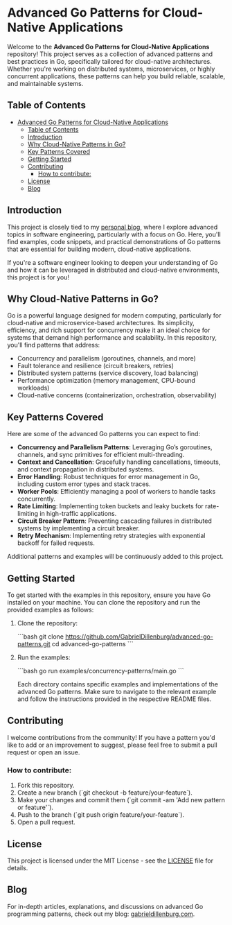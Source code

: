 
# Advanced Go Patterns for Cloud-Native Applications

Welcome to the **Advanced Go Patterns for Cloud-Native Applications** repository! This project serves as a collection of advanced patterns and best practices in Go, specifically tailored for cloud-native architectures. Whether you're working on distributed systems, microservices, or highly concurrent applications, these patterns can help you build reliable, scalable, and maintainable systems.

## Table of Contents

- [Advanced Go Patterns for Cloud-Native Applications](#advanced-go-patterns-for-cloud-native-applications)
  - [Table of Contents](#table-of-contents)
  - [Introduction](#introduction)
  - [Why Cloud-Native Patterns in Go?](#why-cloud-native-patterns-in-go)
  - [Key Patterns Covered](#key-patterns-covered)
  - [Getting Started](#getting-started)
  - [Contributing](#contributing)
    - [How to contribute:](#how-to-contribute)
  - [License](#license)
  - [Blog](#blog)

## Introduction

This project is closely tied to my [personal blog](https://gabrieldillenburg.com/), where I explore advanced topics in software engineering, particularly with a focus on Go. Here, you'll find examples, code snippets, and practical demonstrations of Go patterns that are essential for building modern, cloud-native applications.

If you're a software engineer looking to deepen your understanding of Go and how it can be leveraged in distributed and cloud-native environments, this project is for you!

## Why Cloud-Native Patterns in Go?

Go is a powerful language designed for modern computing, particularly for cloud-native and microservice-based architectures. Its simplicity, efficiency, and rich support for concurrency make it an ideal choice for systems that demand high performance and scalability. In this repository, you'll find patterns that address:

- Concurrency and parallelism (goroutines, channels, and more)
- Fault tolerance and resilience (circuit breakers, retries)
- Distributed system patterns (service discovery, load balancing)
- Performance optimization (memory management, CPU-bound workloads)
- Cloud-native concerns (containerization, orchestration, observability)

## Key Patterns Covered

Here are some of the advanced Go patterns you can expect to find:

- **Concurrency and Parallelism Patterns**: Leveraging Go’s goroutines, channels, and sync primitives for efficient multi-threading.
- **Context and Cancellation**: Gracefully handling cancellations, timeouts, and context propagation in distributed systems.
- **Error Handling**: Robust techniques for error management in Go, including custom error types and stack traces.
- **Worker Pools**: Efficiently managing a pool of workers to handle tasks concurrently.
- **Rate Limiting**: Implementing token buckets and leaky buckets for rate-limiting in high-traffic applications.
- **Circuit Breaker Pattern**: Preventing cascading failures in distributed systems by implementing a circuit breaker.
- **Retry Mechanism**: Implementing retry strategies with exponential backoff for failed requests.

Additional patterns and examples will be continuously added to this project.

## Getting Started

To get started with the examples in this repository, ensure you have Go installed on your machine. You can clone the repository and run the provided examples as follows:

1. Clone the repository:

    \`\`\`bash
    git clone https://github.com/GabrielDillenburg/advanced-go-patterns.git
    cd advanced-go-patterns
    \`\`\`

2. Run the examples:

    \`\`\`bash
    go run examples/concurrency-patterns/main.go
    \`\`\`

    Each directory contains specific examples and implementations of the advanced Go patterns. Make sure to navigate to the relevant example and follow the instructions provided in the respective README files.

## Contributing

I welcome contributions from the community! If you have a pattern you'd like to add or an improvement to suggest, please feel free to submit a pull request or open an issue.

### How to contribute:

1. Fork this repository.
2. Create a new branch (\`git checkout -b feature/your-feature\`).
3. Make your changes and commit them (\`git commit -am 'Add new pattern or feature'\`).
4. Push to the branch (\`git push origin feature/your-feature\`).
5. Open a pull request.

## License

This project is licensed under the MIT License - see the [LICENSE](LICENSE) file for details.

## Blog

For in-depth articles, explanations, and discussions on advanced Go programming patterns, check out my blog: [gabrieldillenburg.com](https://gabrieldillenburg.com/).
